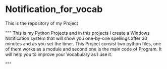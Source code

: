 # Notification_for_vocab
This is the repository of my Project

""" This is my Python Projects and in this projects I create a Windows Notification system that will show you one-by-one spellings after 30 minutes and as you set the timer. This Project consist two python files, one of them works as a module and second one is the main code of Program. It will help you to improve your Vocabulary as I use it.

"""
